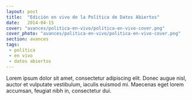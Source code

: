 ```yaml
---
layout: post
title:  "Edición en vivo de la Política de Datos Abiertos"
date:   2014-04-15
cover: "avances/politica-en-vivo/politica-en-vivo-cover.png"
cover_photo: "avances/politica-en-vivo/politica-en-vivo-cover.png"
section: avances
tags:
 - política
 - en vivo
 - datos abiertos
---
```


Lorem ipsum dolor sit amet, consectetur adipiscing elit. Donec augue nisl, auctor et vulputate vestibulum, iaculis euismod mi. Maecenas eget lorem accumsan, feugiat nibh in, consectetur dui.


